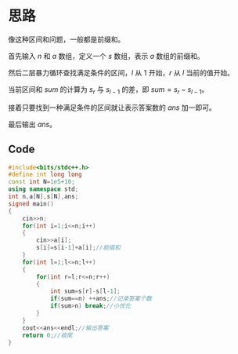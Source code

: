 # 思路
像这种区间和问题，一般都是前缀和。

首先输入 $n$ 和 $a$ 数组，定义一个 $s$ 数组，表示 $a$ 数组的前缀和。

然后二层暴力循环查找满足条件的区间，$l$ 从 $1$ 开始，$r$ 从 $l$ 当前的值开始。

当前区间和 $sum$ 的计算为 $s_r$ 与 $s_{l-1}$ 的差，即 $sum=s_r-s_{l-1}$。

接着只要找到一种满足条件的区间就让表示答案数的 $ans$ 加一即可。

最后输出 $ans$。

## Code
```cpp
#include<bits/stdc++.h>
#define int long long
const int N=1e5+10;
using namespace std;
int n,a[N],s[N],ans;
signed main()
{
	cin>>n;
	for(int i=1;i<=n;i++) 
	{
		cin>>a[i];
		s[i]=s[i-1]+a[i];//前缀和
	}
	for(int l=1;l<=n;l++)
	{
		for(int r=l;r<=n;r++)
		{
			int sum=s[r]-s[l-1];
			if(sum==n) ++ans;//记录答案个数
			if(sum>n) break;//小优化
		}
	}
	cout<<ans<<endl;//输出答案
	return 0;//收尾
} 
```